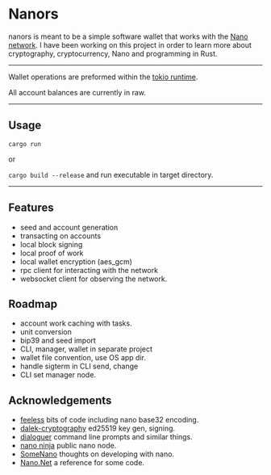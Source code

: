 # Nanors #

nanors is meant to be a simple software wallet that works with the [Nano network](https://nano.org/). I have been working on this project in order to learn more about cryptography, cryptocurrency, Nano and programming in Rust. 

------


Wallet operations are preformed within the [tokio runtime](https://github.com/tokio-rs/tokio).

All account balances are currently in raw.


-------

## Usage

`cargo run`

or 

`cargo build --release` and run executable in target directory. 

---------

## Features
- seed and account generation
- transacting on accounts 
- local block signing
- local proof of work 
- local wallet encryption (aes_gcm)
- rpc client for interacting with the network
- websocket client for observing the network.
  
## Roadmap
- account work caching with tasks.
- unit conversion 
- bip39 and seed import
- CLI, manager, wallet in separate project
- wallet file convention, use OS app dir.
- handle sigterm in CLI send, change
- CLI set manager node.

## Acknowledgements

- [feeless](https://github.com/feeless/feeless) bits of code including nano base32 encoding.
- [dalek-cryptography](https://github.com/dalek-cryptography/ed25519-dalek) ed25519 key gen, signing.
- [dialoguer](https://github.com/mitsuhiko/dialoguer) command line prompts and similar things.
- [nano ninja](https://mynano.ninja/) public nano node.
- [SomeNano](https://blog.nano.org/getting-started-developing-with-nano-currency-part-2-interacting-with-public-and-private-nano-adb98ef57fbf) thoughts on developing with nano.
- [Nano.Net](https://github.com/miguel1117/Nano.Net) a reference for some code.

